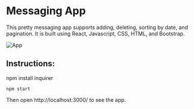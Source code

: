 # Messaging App

This pretty messaging app supports adding, deleting, sorting by date, and pagination. It is built using  React, Javascript, CSS, HTML,  and Bootstrap. 

![App](http://g.recordit.co/qYwmu0hSqh.gif)


## Instructions:

npm install inquirer

```
npm start
```

Then open http://localhost:3000/ to see the app.
